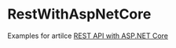 # RestWithAspNetCore

Examples for artilce [REST API with ASP.NET Core](https://northern-dev.net/post/rest-api-with-asp-net-core/)
